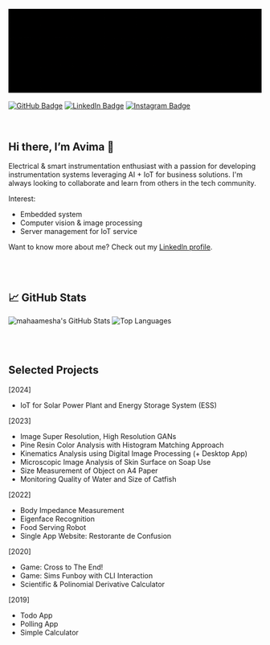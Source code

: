 [![Banner mahaamesha](assets/banner-github.gif)](https://github.com/mahaamesha)

[![GitHub Badge](https://img.shields.io/badge/GitHub-Profile-informational?style=flat&logo=github&logoColor=white&color=6e5494)](https://www.linkedin.com/in/avima-haamesha)
[![LinkedIn Badge](https://img.shields.io/badge/LinkedIn-Profile-informational?style=flat&logo=linkedin&logoColor=white&color=0D76A8)](https://www.linkedin.com/in/avima-haamesha)
[![Instagram Badge](https://img.shields.io/badge/Instagram-Profile-informational?style=flat&logo=instagram&logoColor=white&color=E1306C)](https://www.instagram.com/haamesha)

<br>

## Hi there, I’m **Avima** 👋
Electrical & smart instrumentation enthusiast with a passion for developing instrumentation 
systems leveraging AI + IoT for business solutions. I'm always looking to collaborate and learn from others in the tech community.

Interest:
- Embedded system
- Computer vision & image processing
- Server management for IoT service

Want to know more about me? Check out my [LinkedIn profile](https://www.linkedin.com/in/avima-haamesha).

<br>
<br>


<!-- ## Skills 👋

- **Electronics**: circuit (Proteus), PCB (Eagle), solar power plant (PvSyst)
- **Embedded systems**: microcontrollers (ESP, Arduino, Raspberry Pi), sensors, actuators
- **Communication**: serial (UART, SPI, I2C), wireless (Wi-Fi, BLE), protocols (MQTT, HTTP, LoRaWAN)
- **Language**: C/C++, Python, Matlab, SQL
- **Tools**: VS Code, PlatformIO, Git, Docker
- **OS**: Windows, Linux
- **Platform**: influx (TICK stack), MongoDB
- **GUI**: PySide6, React
- **AI**: computer vision (OpenCV), machine learning (Tensorflow, Keras, Scipy, Scikit-learn, PyTorch)


<br>
<br> -->


<!-- ### 📌 **Pinned Repositories**

[![Readme Card](https://github-readme-stats.vercel.app/api/pin/?username=mahaamesha&theme=dark&repo=kinematics-analysis-using-digital-image-processing)](https://github.com/mahaamesha/kinematics-analysis-using-digital-image-processing)

Preferred:

[![Readme Card](https://github-readme-stats.vercel.app/api/pin/?username=mahaamesha&theme=dark&repo=image-super-resolution)](https://github.com/mahaamesha/image-super-resolution)
[![Readme Card](https://github-readme-stats.vercel.app/api/pin/?username=mahaamesha&theme=dark&repo=body-impedance-measurement)](https://github.com/mahaamesha/body-impedance-measurement)
[![Readme Card](https://github-readme-stats.vercel.app/api/pin/?username=mahaamesha&theme=dark&repo=iot-aquaculture)](https://github.com/mahaamesha/iot-aquaculture)
[![Readme Card](https://github-readme-stats.vercel.app/api/pin/?username=mahaamesha&theme=dark&repo=food-serving-robot)](https://github.com/mahaamesha/food-serving-robot)



<br>
<br> -->


## &#x1f4c8; **GitHub Stats**

![mahaamesha's GitHub Stats](https://github-readme-stats.vercel.app/api?username=mahaamesha&show_icons=true&hide_rank=true&theme=dark&include_all_commits=true&number_format=long)
![Top Languages](https://github-readme-stats.vercel.app/api/top-langs/?username=mahaamesha&layout=compact&theme=dark&langs_count=8&hide=jupyter%20notebook)

<br>
<br>



## Selected Projects
[2024]
- IoT for Solar Power Plant and Energy Storage System (ESS)

[2023]
- Image Super Resolution, High Resolution GANs
- Pine Resin Color Analysis with Histogram Matching Approach
- Kinematics Analysis using Digital Image Processing (+ Desktop App)
- Microscopic Image Analysis of Skin Surface on Soap Use
- Size Measurement of Object on A4 Paper
- Monitoring Quality of Water and Size of Catfish


[2022]
- Body Impedance Measurement
- Eigenface Recognition
- Food Serving Robot
- Single App Website: Restorante de Confusion

[2020]
- Game: Cross to The End!
- Game: Sims Funboy with CLI Interaction
- Scientific & Polinomial Derivative Calculator

[2019]
- Todo App
- Polling App
- Simple Calculator

<br>
<br>